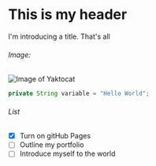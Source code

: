 # This is my header

I'm introducing a title. That's all

###### Image:
![Image of Yaktocat](https://octodex.github.com/images/yaktocat.png)

``` Java
private String variable = "Hello World";
```

###### List
- [X] Turn on gitHub Pages
- [ ] Outline my portfolio
- [ ] Introduce myself to the world
